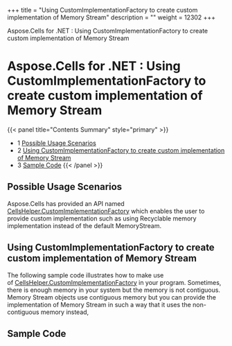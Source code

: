 +++
title = "Using CustomImplementationFactory to create custom implementation of Memory Stream" 
description = "" 
weight = 12302 
+++

Aspose.Cells for .NET : Using CustomImplementationFactory to create custom implementation of Memory Stream  

# Aspose.Cells for .NET : Using CustomImplementationFactory to create custom implementation of Memory Stream


{{< panel title="Contents Summary" style="primary" >}}
*   1 [Possible Usage Scenarios](#UsingCustomImplementationFactorytocreatecustomimplementationofMemoryStream-PossibleUsageScenarios)
*   2 [Using CustomImplementationFactory to create custom implementation of Memory Stream](#UsingCustomImplementationFactorytocreatecustomimplementationofMemoryStream-UsingCustomImplementationFactorytocreatecustomimplementationofMemoryStream)
*   3 [Sample Code](#UsingCustomImplementationFactorytocreatecustomimplementationofMemoryStream-SampleCode)
{{< /panel >}}
 

## Possible Usage Scenarios

Aspose.Cells has provided an API named [CellsHelper.CustomImplementationFactory](https://apireference.aspose.com/net/cells/aspose.cells/cellshelper/properties/customimplementationfactory) which enables the user to provide custom implementation such as using Recyclable memory implementation instead of the default MemoryStream.

## Using CustomImplementationFactory to create custom implementation of Memory Stream

The following sample code illustrates how to make use of [CellsHelper.CustomImplementationFactory](https://apireference.aspose.com/net/cells/aspose.cells/cellshelper/properties/customimplementationfactory) in your program. Sometimes, there is enough memory in your system but the memory is not contiguous. Memory Stream objects use contiguous memory but you can provide the implementation of Memory Stream in such a way that it uses the non-contiguous memory instead,

## Sample Code


